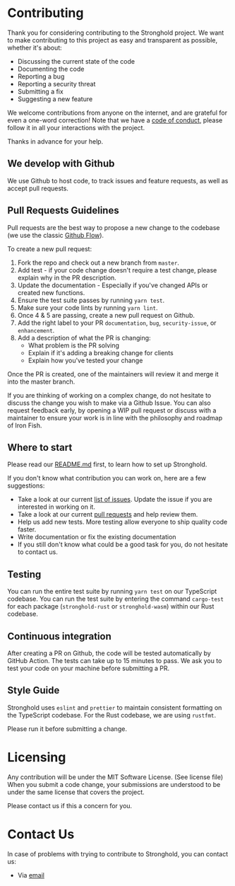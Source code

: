 # Contributing

Thank you for considering contributing to the Stronghold project. We want to make contributing to this project as easy and transparent as possible, whether it's about:

* Discussing the current state of the code
* Documenting the code
* Reporting a bug
* Reporting a security threat
* Submitting a fix
* Suggesting a new feature

We welcome contributions from anyone on the internet, and are grateful for even a one-word correction! Note that we have a [code of conduct](./CODE_OF_CONDUCT.md), please follow it in all your interactions with the project.


Thanks in advance for your help.


## We develop with Github

We use Github to host code, to track issues and feature requests, as well as accept pull requests.


## Pull Requests Guidelines

Pull requests are the best way to propose a new change to the codebase (we use the classic [Github Flow](https://guides.github.com/introduction/flow/index.html)).

To create a new pull request:
1. Fork the repo and check out a new branch from `master`.
2. Add test - if your code change doesn't require a test change, please explain why in the PR description.
3. Update the documentation - Especially if you've changed APIs or created new functions.
4. Ensure the test suite passes by running `yarn test`.
5. Make sure your code lints by running `yarn lint`.
6. Once 4 & 5 are passing, create a new pull request on Github.
7. Add the right label to your PR `documentation`, `bug`, `security-issue`, or `enhancement`.
8. Add a description of what the PR is changing:
   * What problem is the PR solving
   * Explain if it's adding a breaking change for clients
   * Explain how you've tested your change

Once the PR is created, one of the maintainers will review it and merge it into the master branch.

If you are thinking of working on a complex change, do not hesitate to discuss the change you wish to make via a Github Issue. You can also request feedback early, by opening a WIP pull request or discuss with a maintainer to ensure your work is in line with the philosophy and roadmap of Iron Fish.


## Where to start

Please read our [README.md](./README.md) first, to learn how to set up Stronghold.

If you don't know what contribution you can work on, here are a few suggestions:
* Take a look at our current [list of issues](https://github.com/stronghold-financial/stronghold/issues). Update the issue if you are interested in working on it.
* Take a look at our current [pull requests](https://github.com/stronghold-financial/stronghold/pulls) and help review them.
* Help us add new tests. More testing allow everyone to ship quality code faster.
* Write documentation or fix the existing documentation
* If you still don't know what could be a good task for you, do not hesitate to contact us.


## Testing

You can run the entire test suite by running `yarn test` on our TypeScript codebase.
You can run the test suite by entering the command `cargo-test` for each package (`stronghold-rust` or `stronghold-wasm`) within our Rust codebase.


## Continuous integration

After creating a PR on Github, the code will be tested automatically by GitHub Action. The tests can take up to 15 minutes to pass. We ask you to test your code on your machine before submitting a PR.


## Style Guide

Stronghold uses `eslint` and `prettier` to maintain consistent formatting on the TypeScript codebase.
For the Rust codebase, we are using `rustfmt`.

Please run it before submitting a change.


# Licensing

Any contribution will be under the MIT Software License. (See license file)
When you submit a code change, your submissions are understood to be under the same license that covers the project.

Please contact us if this a concern for you.


# Contact Us

In case of problems with trying to contribute to Stronghold, you can contact us:
* Via [email](camerondball@yahoo.com)
